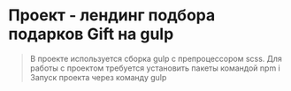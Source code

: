 # Проект - лендинг подбора подарков Gift на gulp

> В проекте используется сборка gulp с препроцессором scss.
> Для работы с проектом требуется установить пакеты командой npm i
> Запуск проекта через команду gulp
